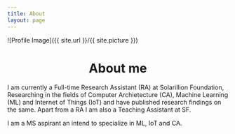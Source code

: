```yaml
---
title: About
layout: page
---
```

![Profile Image]({{ site.url }}/{{ site.picture }})

<center><h1>About me</h1></center>

<p> I am currently a Full-time Research Assistant (RA) at Solarillion Foundation, Researching in the fields of Computer Archietecture (CA), Machine Learning (ML) and Internet of Things (IoT) and have published research findings on the same. Apart from a RA I am also a Teaching Assistant at SF.</p>

<p> I am a MS aspirant an intend to specialize in ML, IoT and CA.  </p>


<!-- <h2>Skills</h2>

<ul class="skill-list">
	<li>Python</li>
	<li></li>
	<li>CSS (Stylus, Sass, Less)</li>
	<li>Css Frameworks (Bootstrap, Foundation)</li>
	<li>Javascript (Design Patterns, Testes)</li>
	<li>NodeJS</li>
	<li>AngularJS - ReactJS</li>
	<li>Grunt - Gulp - Yeoman</li>
	<li>Git</li>
	<li>PHP</li>
	<li>Python</li>
	<li>MySQL - MongoDB</li>
	<li>Scrum and Kanban</li>
	<li>TDD e Continuous Integration</li>
</ul>

<h2>Projects</h2>

<ul>
	<li><a href="https://github.com/">Lorem Lorem</a></li>
	<li><a href="https://github.com/">Ipsum Dolor</a></li>
	<li><a href="https://github.com/">Dolor Lorem</a></li>
</ul> -->
